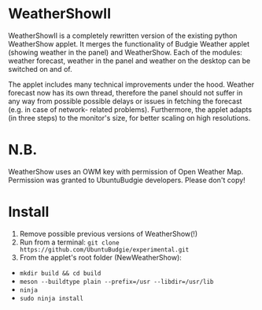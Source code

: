 # WeatherShowII
WeatherShowII is a completely rewritten version of the existing python WeatherShow applet. It merges the functionality of Budgie Weather applet (showing weather in the panel) and WeatherShow. Each of the modules: weather forecast, weather in the panel and weather on the desktop can be switched on and of.

The applet includes many technical improvements under the hood. Weather forecast now has its own thread, therefore the panel should not suffer in any way from possible possible delays or issues in fetching the forecast (e.g. in case of network- related problems). Furthermore, the applet adapts (in three steps) to the monitor's size, for better scaling on high resolutions.

# N.B.
WeatherShow uses an OWM key with permission of Open Weather Map. Permission was granted to UbuntuBudgie developers. Please don't copy!

# Install
1. Remove possible previous versions of WeatherShow(!)
2. Run from a terminal: `git clone https://github.com/UbuntuBudgie/experimental.git`
3. From the applet's root folder (NewWeatherShow):

- `mkdir build && cd build`
- `meson --buildtype plain --prefix=/usr --libdir=/usr/lib`
- `ninja`
- `sudo ninja install`

